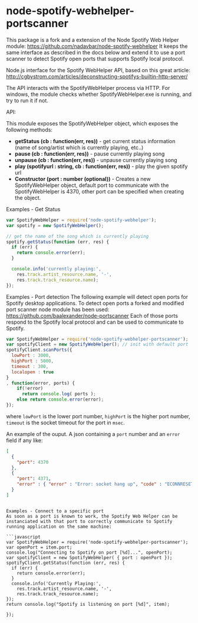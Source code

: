 node-spotify-webhelper-portscanner
======================
This package is a fork and a extension of the Node Spotify Web Helper module:
https://github.com/nadavbar/node-spotify-webhelper
It keeps the same interface as described in the docs below and extend it to use a port scanner to detect Spotify open ports that supports Spotify local protocol.

Node.js interface for the Spotify WebHelper API, based on this great article: http://cgbystrom.com/articles/deconstructing-spotifys-builtin-http-server/

The API interacts with the SpotifyWebHelper process via HTTP. For windows, the module checks whether SpotifyWebHelper.exe is running, and try to run it if not.

API:

This module exposes the SpotifyWebHelper object, which exposes  the following methods:

 - **getStatus (cb : function(err, res))** -  get current status information (name of song/artist which is currently playing, etc..)
 - **pause (cb : function(err, res))** - pause currently playing song
 - **unpause (cb : function(err, res))** - unpause currently playing song
 - **play (spotifyurl : string, cb : function(err, res))** - play the given spotify url
 - **Constructor (port : number (optional))** - Creates a new SpotifyWebHelper object,
   default port to communicate with the SpotifyWebHelper is 4370, other port can be specified when creating the object.

Examples - Get Status
```javascript
var SpotifyWebHelper = require('node-spotify-webhelper');
var spotify = new SpotifyWebHelper();

// get the name of the song which is currently playing
spotify.getStatus(function (err, res) {
  if (err) {
    return console.error(err);
  }

  console.info('currently playing:',
    res.track.artist_resource.name, '-',  
    res.track.track_resource.name);
});
```

Examples - Port detection
The following example will detect open ports for Spotify desktop applications.
To detect open ports a forked and modified port scanner node module has been used: https://github.com/baalexander/node-portscanner
Each of those ports respond to the Spotify local protocol and can be used to communicate to Spotify.

```javascript
var SpotifyWebHelper = require('node-spotify-webhelper-portscanner');
var spotifyClient = new SpotifyWebHelper(); // init with default port
spotifyClient.scanPorts({
  lowPort : 3000,
  highPort : 5000,
  timeout : 300,
  localopen : true
}
, function(error, ports) {
    if(!error)
      return console.log( ports );
    else return console.error(error);
});
```

where `lowPort` is the lower port number, `highPort` is the higher port number, `timeout` is the socket timeout for the port in `msec`.

An example of the ouput. A json containing a `port` number and an `error` field if any like:

```json
[
  {
    "port": 4370
  },
  {
    "port": 4371,
    "error" : { "error" : "Error: socket hang up", "code" : "ECONNRESET"}
  }
]
```
```

Examples - Connect to a specific port
As soon as a port is known to work, the Spotify Web Helper can be instanciated with that port to correctly communicate to Spotify running application on the same machine:

```javascript
var SpotifyWebHelper = require('node-spotify-webhelper-portscanner');
var openPort = item.port;
console.log("Connecting to Spotify on port [%d]...", openPort);
var spotifyClient = new SpotifyWebHelper( { port : openPort });
spotifyClient.getStatus(function (err, res) {
  if (err) {
    return console.error(err);
  }
  console.info('Currently Playing:',
    res.track.artist_resource.name, '-',
    res.track.track_resource.name);
});
return console.log("Spotify is listening on port [%d]", item);

});
```
